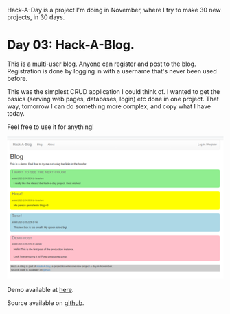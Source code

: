 Hack-A-Day is a project I'm doing in November, where I try to make 30 new projects, in 30 days.

# Day 03: Hack-A-Blog.

This is a multi-user blog. Anyone can register and post to the blog. Registration is done by logging in with a username that's never been used before.

This was the simplest CRUD application I could think of. I wanted to get the basics (serving web pages, databases, login) etc done in one project. That way, tomorrow I can do something more complex, and copy what I have today.

Feel free to use it for anything!

![Screenshot](screenshot.png)

Demo available at [here](https://tilde.za3k.com/hackaday/blog).

Source available on [github](https://github.com/za3k/day03_blog).
